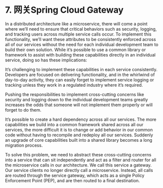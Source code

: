 # 7. 网关Spring Cloud Gateway

In a distributed architecture like a microservice, there will come a point where we’ll need to ensure that critical behaviors such as security, logging, and tracking users across multiple service calls occur. To implement this functionality, we’ll want these attributes to be consistently enforced across all of our services without the need for each individual development team to build their own solution. While it’s possible to use a common library or framework to assist with building these capabilities directly in an individual service, doing so has these implications:

It’s challenging to implement these capabilities in each service consistently. Developers are focused on delivering functionality, and in the whirlwind of day-to-day activity, they can easily forget to implement service logging or tracking unless they work in a regulated industry where it’s required.

Pushing the responsibilities to implement cross-cutting concerns like security and logging down to the individual development teams greatly increases the odds that someone will not implement them properly or will forget to do them.

It’s possible to create a hard dependency across all our services. The more capabilities we build into a common framework shared across all our services, the more difficult it is to change or add behavior in our common code without having to recompile and redeploy all our services. Suddenly an upgrade of core capabilities built into a shared library becomes a long migration process.

To solve this problem, we need to abstract these cross-cutting concerns into a service that can sit independently and act as a filter and router for all the microservice calls in our architecture. We call this service a gateway. Our service clients no longer directly call a microservice. Instead, all calls are routed through the service gateway, which acts as a single Policy Enforcement Point (PEP), and are then routed to a final destination.
